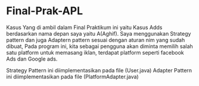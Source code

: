 # Final-Prak-APL
Kasus Yang di ambil dalam Final Praktikum ini yaitu Kasus Adds berdasarkan nama depan saya yaitu A(Aghif). Saya menggunakan Strategy pattern dan juga Adaptern pattern sesuai dengan aturan nim yang sudah dibuat, Pada program ini, kita sebagai pengguna akan diminta memilih salah satu platform untuk memasang iklan, terdapat platform seperti facebook Ads dan Google ads.

Strategy Pattern ini diimplementasikan pada file (User.java)
Adapter Pattern ini diimplementasikan pada file (PlatformAdapter.java)

